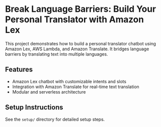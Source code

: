 # Break Language Barriers: Build Your Personal Translator with Amazon Lex

This project demonstrates how to build a personal translator chatbot using Amazon Lex, AWS Lambda, and Amazon Translate. It bridges language barriers by translating text into multiple languages.

## Features
- Amazon Lex chatbot with customizable intents and slots
- Integration with Amazon Translate for real-time text translation
- Modular and serverless architecture

## Setup Instructions
See the `setup/` directory for detailed setup steps.
